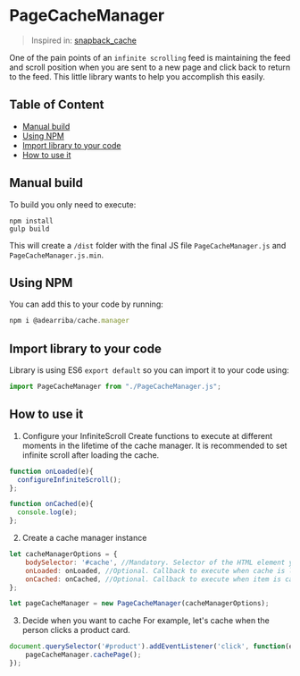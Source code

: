 # PageCacheManager <!-- omit in toc -->

> Inspired in: [snapback_cache](https://github.com/highrisehq/snapback_cache "snapback_cache")

One of the pain points of an `infinite scrolling` feed is maintaining the feed and scroll position when you are sent to a new page and click back to return to the feed. This little library wants to help you accomplish this easily.

## Table of Content <!-- omit in toc -->
- [Manual build](#manual-build)
- [Using NPM](#using-npm)
- [Import library to your code](#import-library-to-your-code)
- [How to use it](#how-to-use-it)

## Manual build

To build you only need to execute:
```
npm install
gulp build
```

This will create a `/dist` folder with the final JS file `PageCacheManager.js` and `PageCacheManager.js.min`.

## Using NPM

You can add this to your code by running: 

```javascript
npm i @adearriba/cache.manager
```

## Import library to your code

Library is using ES6 `export default` so you can import it to your code using:
```javascript
import PageCacheManager from "./PageCacheManager.js";
```

## How to use it
1. Configure your InfiniteScroll 
Create functions to execute at different moments in the lifetime of the cache manager. It is recommended to set infinite scroll after loading the cache.
```javascript
function onLoaded(e){
  configureInfiniteScroll();
};

function onCached(e){
  console.log(e);
};
```

2. Create a cache manager instance
```javascript
let cacheManagerOptions = {
	bodySelector: '#cache', //Mandatory. Selector of the HTML element you want to cache
	onLoaded: onLoaded, //Optional. Callback to execute when cache is loaded
	onCached: onCached, //Optional. Callback to execute when item is cached
};

let pageCacheManager = new PageCacheManager(cacheManagerOptions);
```

3. Decide when you want to cache
For example, let's cache when the person clicks a product card.

```javascript
document.querySelector('#product').addEventListener('click', function(e){
	pageCacheManager.cachePage();
});
```

